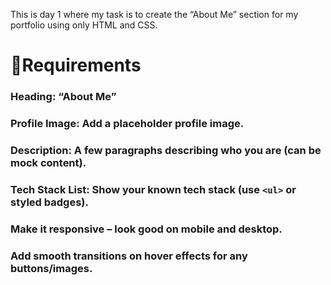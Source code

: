 This is day 1 where my task is to create the “About Me” section for my portfolio using only HTML and CSS.

# 🎯Requirements 

### Heading: “About Me”

### Profile Image: Add a placeholder profile image.

### Description: A few paragraphs describing who you are (can be mock content).

### Tech Stack List: Show your known tech stack (use `<ul>` or styled badges).

### Make it responsive – look good on mobile and desktop.

### Add smooth transitions on hover effects for any buttons/images.
